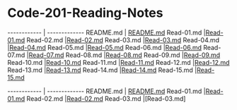 # Code-201-Reading-Notes
------------ | -------------
README.md | [README.md](https://mahmoud-m-hamdan.github.io/Reading-notes/)
Read-01.md |[Read-01.md](https://mahmoud-m-hamdan.github.io/Reading-notes/Read-01)
Read-02.md |[Read-02.md](https://mahmoud-m-hamdan.github.io/Reading-notes/Read-02)
Read-03.md |[Read-03.md](https://mahmoud-m-hamdan.github.io/Reading-notes/Read-03)
Read-04.md |[Read-04.md](https://mahmoud-m-hamdan.github.io/Reading-notes/Read-04)
Read-05.md |[Read-05.md](https://mahmoud-m-hamdan.github.io/Reading-notes/Read-05)
Read-06.md |[Read-06.md](https://mahmoud-m-hamdan.github.io/Reading-notes/Read-06)
Read-07.md |[Read-07.md](https://mahmoud-m-hamdan.github.io/Reading-notes/Read-07)
Read-08.md |[Read-08.md](https://mahmoud-m-hamdan.github.io/Reading-notes/Read-07)
Read-09.md |[Read-09.md](https://mahmoud-m-hamdan.github.io/Reading-notes/Read-01)
Read-10.md |[Read-10.md](https://mahmoud-m-hamdan.github.io/Reading-notes/Read-02)
Read-11.md |[Read-11.md](https://mahmoud-m-hamdan.github.io/Reading-notes/Read-03)
Read-12.md |[Read-12.md](https://mahmoud-m-hamdan.github.io/Reading-notes/Read-04)
Read-13.md |[Read-13.md](https://mahmoud-m-hamdan.github.io/Reading-notes/Read-05)
Read-14.md |[Read-14.md](https://mahmoud-m-hamdan.github.io/Reading-notes/Read-06)
Read-15.md |[Read-15.md](https://mahmoud-m-hamdan.github.io/Reading-notes/Read-07)


------------ | -------------
README.md | [README.md](https://mahmoud-m-hamdan.github.io/Reading-notes/)
Read-01.md |[Read-01.md](https://mahmoud-m-hamdan.github.io/Reading-notes/Read-01)
Read-02.md |[Read-02.md](https://mahmoud-m-hamdan.github.io/Reading-notes/Read-02)
Read-03.md |[Read-03.md]
